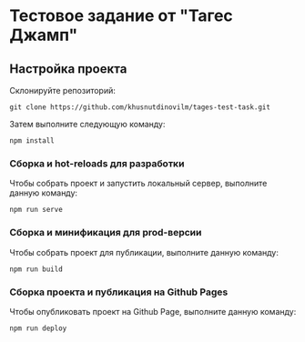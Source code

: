 # Тестовое задание от "Тагес Джамп"

## Настройка проекта
Склонируйте репозиторий:
```
git clone https://github.com/khusnutdinovilm/tages-test-task.git
```
Затем выполните следующую команду:
```
npm install
```

### Сборка и hot-reloads для разработки
Чтобы собрать проект и запустить локальный сервер, выполните данную команду:
```
npm run serve
```

### Сборка и минификация для prod-версии
Чтобы собрать проект для публикации, выполните данную команду:
```
npm run build
```

### Сборка проекта и публикация на Github Pages
Чтобы опубликовать проект на Github Page, выполните данную команду:
```
npm run deploy
```
